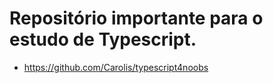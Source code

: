 # Repositório importante para o estudo de Typescript.

- https://github.com/Carolis/typescript4noobs
